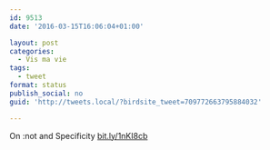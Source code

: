 ```yaml
---
id: 9513
date: '2016-03-15T16:06:04+01:00'

layout: post
categories:
  - Vis ma vie
tags:
  - tweet
format: status
publish_social: no
guid: 'http://tweets.local/?birdsite_tweet=709772663795884032'

---
```


On :not and Specificity [bit.ly/1nKI8cb](http://bit.ly/1nKI8cb)